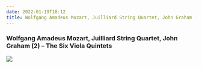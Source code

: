 ```yaml
---
date: 2022-01-19T18:12
title: Wolfgang Amadeus Mozart, Juilliard String Quartet, John Graham (2) – The Six Viola Quintets
---
```

### Wolfgang Amadeus Mozart, Juilliard String Quartet, John Graham (2) – The Six Viola Quintets
[![](https://i.discogs.com/onVkwYXy0GeAd-T9t2jCY8IfYnQLrAH8H3ZMWUTKzwA/rs:fit/g:sm/q:90/h:600/w:600/czM6Ly9kaXNjb2dz/LWltYWdlcy9SLTUy/MzE4MzQtMTQ5MzE3/NzY2OS0zNTE1Lmpw/ZWc.jpeg)][1] 

[1]: https://www.discogs.com/release/5231834
